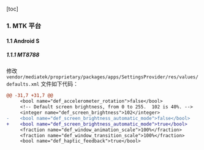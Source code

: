 [toc]

### 1. MTK 平台

#### 1.1 Android S

##### 1.1.1 MT8788

修改 `vendor/mediatek/proprietary/packages/apps/SettingsProvider/res/values/defaults.xml` 文件如下代码：

```diff
@@ -31,7 +31,7 @@
     <bool name="def_accelerometer_rotation">false</bool>
     <!-- Default screen brightness, from 0 to 255.  102 is 40%. -->
     <integer name="def_screen_brightness">102</integer>
-    <bool name="def_screen_brightness_automatic_mode">false</bool>
+    <bool name="def_screen_brightness_automatic_mode">true</bool>
     <fraction name="def_window_animation_scale">100%</fraction>
     <fraction name="def_window_transition_scale">100%</fraction>
     <bool name="def_haptic_feedback">true</bool>
```

